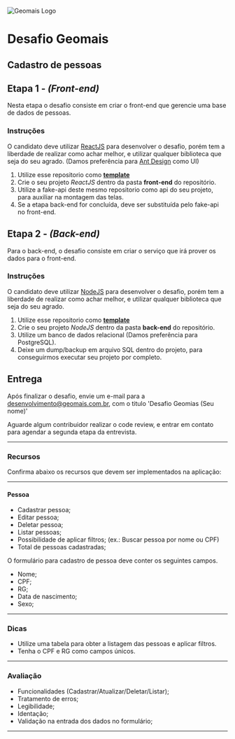 <img src="http://www.geomais.com.br/images/logo.png"
     alt="Geomais Logo" />
<br />
# Desafio Geomais
## Cadastro de pessoas

## Etapa 1 - *(Front-end)*
Nesta etapa o desafio consiste em criar o front-end que gerencie uma base de dados de pessoas.

### Instruções
O candidato deve utilizar [ReactJS](https://pt-br.reactjs.org/) para desenvolver o desafio, porém tem a liberdade de realizar como achar melhor, e utilizar qualquer biblioteca que seja do seu agrado. (Damos preferência para [Ant Design](https://ant.design/) como UI)

1. Utilize esse repositorio como [**template**](https://github.com/geomais/desafio/generate)
2. Crie o seu projeto *ReactJS* dentro da pasta **front-end** do repositório.
3. Utilize a fake-api deste mesmo repositorio como api do seu projeto, para auxiliar na montagem das telas.
4. Se a etapa back-end for concluída, deve ser substituída pelo fake-api no front-end.

## Etapa 2 - *(Back-end)*
Para o back-end, o desafio consiste em criar o serviço que irá prover os dados para o front-end.

### Instruções
O candidato deve utilizar [NodeJS](https://nodejs.org/pt-br/) para desenvolver o desafio, porém tem a liberdade de realizar como achar melhor, e utilizar qualquer biblioteca que seja do seu agrado. 

1. Utilize esse repositorio como [**template**](https://github.com/geomais/desafio/generate)
2. Crie o seu projeto *NodeJS* dentro da pasta **back-end** do repositório.
3. Utilize um banco de dados relacional (Damos preferência para PostgreSQL).
4. Deixe um dump/backup em arquivo SQL dentro do projeto, para conseguirmos executar seu projeto por completo.

## Entrega
Após finalizar o desafio, envie um e-mail para a desenvolvimento@geomais.com.br, com o titulo 'Desafio Geomias (Seu nome)'

Aguarde algum contribuidor realizar o code review, e entrar em contato para agendar a segunda etapa da entrevista.

---
### Recursos
Confirma abaixo os recursos que devem ser implementados na aplicação: 

---
#### Pessoa
* Cadastrar pessoa;
* Editar pessoa;
* Deletar pessoa;
* Listar pessoas;
* Possibilidade de aplicar filtros; (ex.: Buscar pessoa por nome ou CPF)
* Total de pessoas cadastradas;

O formulário para cadastro de pessoa deve conter os seguintes campos.

* Nome;
* CPF;
* RG;
* Data de nascimento;
* Sexo;

---
### Dicas
* Utilize uma tabela para obter a listagem das pessoas e aplicar filtros.
* Tenha o CPF e RG como campos únicos.

---
### Avaliação
* Funcionalidades (Cadastrar/Atualizar/Deletar/Listar);
* Tratamento de erros;
* Legibilidade;
* Identação;
* Validação na entrada dos dados no formulário;

---
